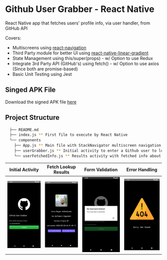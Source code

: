 # Github User Grabber - React Native

React Native app that fetches users' profile info, via user handler, from GitHub API

Covers:

* Multiscreens using [react-navigation](https://www.npmjs.com/package/react-navigation "react-navigation")
* Third Party module for better UI using [react-native-linear-gradient](https://www.npmjs.com/package/react-native-linear-gradient "react-native-linear-gradient")
* State Management using this/super(props) - w/ Option to use Redux
* Integrate 3rd Party API (GitHub's) using fetch() - w/ Option to use axios (Since both are promise-based)
* Basic Unit Testing using Jest

## Singed APK File
Download the signed APK file [here](https://github.com/RayanAlkhelaiwi/GithubUserGrabber-ReactNative/raw/master/android/app/build/outputs/apk/release/app-release.apk)

## Project Structure

```sh
  ├── README.md
  ├── index.js ** First file to execute by React Native
  └── components
    ├── App.js ** Main file with StackNavigator multiscreen navigation
    ├── userGrabber.js ** Initial activity to enter a Github user to lookup
    └── userFetchedInfo.js ** Results activity with fetched info about the user
```

Initial Activity  |  Fetch Lookup Results  |  Form Validation  |  Error Handling
:-------------------------:|:-------------------------:|:-------------------------:|:-------------------------:
![GithubUserGrabber-ReactNative](assets/userGrabberActivity.png)  |  ![GithubUserGrabber-ReactNative](assets/userFetchedInfoActivity.png)  |  ![GithubUserGrabber-ReactNative](assets/FormValidation.png)  |  ![GithubUserGrabber-ReactNative](assets/NoFoundHandler.png)
